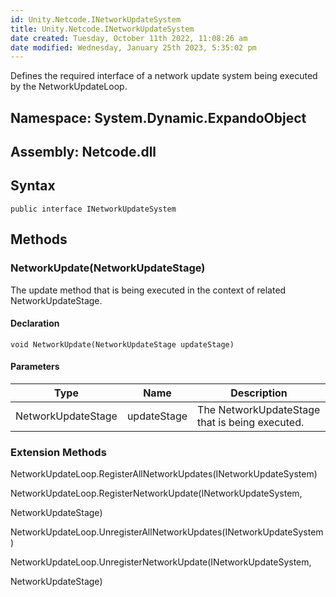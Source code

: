 ```yaml
---
id: Unity.Netcode.INetworkUpdateSystem
title: Unity.Netcode.INetworkUpdateSystem
date created: Tuesday, October 11th 2022, 11:08:26 am
date modified: Wednesday, January 25th 2023, 5:35:02 pm
---
```


<div class="markdown level0 summary">

Defines the required interface of a network update system being executed by the NetworkUpdateLoop.

</div>

<div class="markdown level0 conceptual">

</div>

## **Namespace**: System.Dynamic.ExpandoObject

## **Assembly**: Netcode.dll

## Syntax

``` lang-csharp
public interface INetworkUpdateSystem
```

## Methods

### NetworkUpdate(NetworkUpdateStage)

<div class="markdown level1 summary">

The update method that is being executed in the context of related NetworkUpdateStage.

</div>

<div class="markdown level1 conceptual">

</div>

#### Declaration

``` lang-csharp
void NetworkUpdate(NetworkUpdateStage updateStage)
```

#### Parameters

| Type               | Name        | Description                                    |
|--------------------|-------------|------------------------------------------------|
| NetworkUpdateStage | updateStage | The NetworkUpdateStage that is being executed. |

### Extension Methods

<div>

NetworkUpdateLoop.RegisterAllNetworkUpdates(INetworkUpdateSystem)

</div>

<div>

NetworkUpdateLoop.RegisterNetworkUpdate(INetworkUpdateSystem,

NetworkUpdateStage)

</div>

<div>

NetworkUpdateLoop.UnregisterAllNetworkUpdates(INetworkUpdateSystem)

</div>

<div>

NetworkUpdateLoop.UnregisterNetworkUpdate(INetworkUpdateSystem,

NetworkUpdateStage)

</div>
